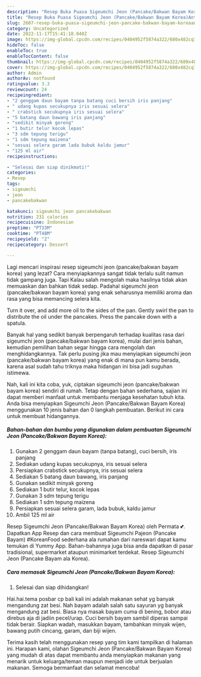 ```yaml
---
description: "Resep Buka Puasa Sigeumchi Jeon (Pancake/Bakwan Bayam Korea)Anti Ribet"
title: "Resep Buka Puasa Sigeumchi Jeon (Pancake/Bakwan Bayam Korea)Anti Ribet"
slug: 2607-resep-buka-puasa-sigeumchi-jeon-pancake-bakwan-bayam-koreaanti-ribet
category: Uncategorized
date: 2022-11-17T15:41:18.040Z
image: https://img-global.cpcdn.com/recipes/0404952f5874a322/680x482cq70/sigeumchi-jeon-pancakebakwan-bayam-korea-foto-resep-utama.jpg
hideToc: false
enableToc: true
enableTocContent: false
thumbnail: https://img-global.cpcdn.com/recipes/0404952f5874a322/680x482cq70/sigeumchi-jeon-pancakebakwan-bayam-korea-foto-resep-utama.jpg
cover: https://img-global.cpcdn.com/recipes/0404952f5874a322/680x482cq70/sigeumchi-jeon-pancakebakwan-bayam-korea-foto-resep-utama.jpg
author: Admin
authorAv: notfound
ratingvalue: 3.3
reviewcount: 24
recipeingredient:
- "2 genggam daun bayam tanpa batang cuci bersih iris panjang"
- " udang kupas secukupnya iris sesuai selera"
- " crabstick secukupnya iris sesuai selera"
- "5 batang daun bawang iris panjang"
- "sedikit minyak goreng"
- "1 butir telur kocok lepas"
- "3 sdm tepung terigu"
- "1 sdm tepung maizena"
- "sesuai selera garam lada bubuk kaldu jamur"
- "125 ml air"
recipeinstructions:

- "Selesai dan siap dinikmati!"
categories:
- Resep
tags:
- sigeumchi
- jeon
- pancakebakwan

katakunci: sigeumchi jeon pancakebakwan 
nutrition: 231 calories
recipecuisine: Indonesian
preptime: "PT33M"
cooktime: "PT48M"
recipeyield: "2"
recipecategory: Dessert

---
```



Lagi mencari inspirasi resep sigeumchi jeon (pancake/bakwan bayam korea) yang lezat? Cara menyiapkannya sangat tidak terlalu sulit namun tidak gampang juga. Tapi Kalau salah mengolah maka hasilnya tidak akan memuaskan dan bahkan tidak sedap. Padahal sigeumchi jeon (pancake/bakwan bayam korea) yang enak seharusnya memiliki aroma dan rasa yang bisa memancing selera kita.


Turn it over, and add more oil to the sides of the pan. Gently swirl the pan to distribute the oil under the pancakes. Press the pancake down with a spatula.

Banyak hal yang sedikit banyak berpengaruh terhadap kualitas rasa dari sigeumchi jeon (pancake/bakwan bayam korea), mulai dari jenis bahan, kemudian pemilihan bahan segar hingga cara mengolah dan menghidangkannya. Tak perlu pusing jika mau menyiapkan sigeumchi jeon (pancake/bakwan bayam korea) yang enak di mana pun kamu berada, karena asal sudah tahu triknya maka hidangan ini bisa jadi suguhan istimewa.


Nah, kali ini kita coba, yuk, ciptakan sigeumchi jeon (pancake/bakwan bayam korea) sendiri di rumah. Tetap dengan bahan sederhana, sajian ini dapat memberi manfaat untuk membantu menjaga kesehatan tubuh kita. Anda bisa menyiapkan Sigeumchi Jeon (Pancake/Bakwan Bayam Korea) menggunakan 10 jenis bahan dan 0 langkah pembuatan. Berikut ini cara untuk membuat hidangannya.

<!--inarticleads1-->

##### Bahan-bahan dan bumbu yang digunakan dalam pembuatan Sigeumchi Jeon (Pancake/Bakwan Bayam Korea):

1. Gunakan 2 genggam daun bayam (tanpa batang), cuci bersih, iris panjang
1. Sediakan  udang kupas secukupnya, iris sesuai selera
1. Persiapkan  crabstick secukupnya, iris sesuai selera
1. Sediakan 5 batang daun bawang, iris panjang
1. Gunakan sedikit minyak goreng
1. Sediakan 1 butir telur, kocok lepas
1. Gunakan 3 sdm tepung terigu
1. Sediakan 1 sdm tepung maizena
1. Persiapkan sesuai selera garam, lada bubuk, kaldu jamur
1. Ambil 125 ml air


Resep Sigeumchi Jeon (Pancake/Bakwan Bayam Korea) oleh Permata 💕. Dapatkan App Resep dan cara membuat Sigeumchi Pajeon (Pancake Bayam) #KoreanFood sederhana ala rumahan dari nareswari dapat kamu temukan di Yummy App. Bahan-bahannya juga bisa anda dapatkan di pasar tradisional, supermarket ataupun minimarket terdekat. Resep Sigeumchi Jeon (Pancake Bayam ala Korea). 

<!--inarticleads2-->

##### Cara memasak Sigeumchi Jeon (Pancake/Bakwan Bayam Korea):


1. Selesai dan siap dihidangkan!

Hai.hai.tema posbar cp bali kali ini adalah makanan sehat yg banyak mengandung zat besi. Nah bayam adalah salah satu sayuran yg banyak mengandung zat besi. Biasa nya masak bayam cuma di bening, bobor atau direbus aja di jadiin pecel/urap. Cuci bersih bayam sambil diperas sampai tidak berair. Siapkan wadah, masukkan bayam, tambahkan minyak wijen, bawang putih cincang, garam, dan biji wijen. 

Terima kasih telah menggunakan resep yang tim kami tampilkan di halaman ini. Harapan kami, olahan Sigeumchi Jeon (Pancake/Bakwan Bayam Korea) yang mudah di atas dapat membantu anda menyiapkan makanan yang menarik untuk keluarga/teman maupun menjadi ide untuk berjualan makanan. Semoga bermanfaat dan selamat mencoba!
